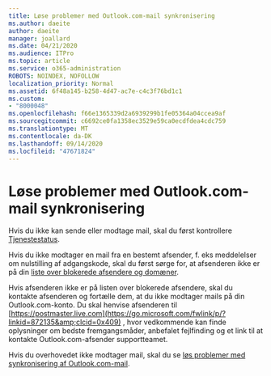 ```yaml
---
title: Løse problemer med Outlook.com-mail synkronisering
ms.author: daeite
author: daeite
manager: joallard
ms.date: 04/21/2020
ms.audience: ITPro
ms.topic: article
ms.service: o365-administration
ROBOTS: NOINDEX, NOFOLLOW
localization_priority: Normal
ms.assetid: 6f48a145-b258-4d47-ac7e-c4c3f76bd1c1
ms.custom:
- "8000048"
ms.openlocfilehash: f66e1365339d2a6939299b1fe05364a04ccea9af
ms.sourcegitcommit: c6692ce0fa1358ec3529e59ca0ecdfdea4cdc759
ms.translationtype: MT
ms.contentlocale: da-DK
ms.lasthandoff: 09/14/2020
ms.locfileid: "47671824"
---
```

# <a name="fix-outlookcom-email-sync-issues"></a>Løse problemer med Outlook.com-mail synkronisering

Hvis du ikke kan sende eller modtage mail, skal du først kontrollere [Tjenestestatus](https://go.microsoft.com/fwlink/p/?linkid=837482&amp;clcid=0x409).
  
Hvis du ikke modtager en mail fra en bestemt afsender, f. eks meddelelser om nulstilling af adgangskode, skal du først sørge for, at afsenderen ikke er på din [liste over blokerede afsendere og domæner](https://outlook.live.com/mail/options/mail/junkEmail/blockedSendersAndDomains).
  
Hvis afsenderen ikke er på listen over blokerede afsendere, skal du kontakte afsenderen og fortælle dem, at du ikke modtager mails på din Outlook.com-konto. Du skal henvise afsenderen til [https://postmaster.live.com](https://go.microsoft.com/fwlink/p/?linkid=872135&amp;clcid=0x409) , hvor vedkommende kan finde oplysninger om bedste fremgangsmåder, anbefalet fejlfinding og et link til at kontakte Outlook.com-afsender supportteamet.
  
Hvis du overhovedet ikke modtager mail, skal du se [løs problemer med synkronisering af Outlook.com-mail](https://support.office.com/article/d39e3341-8d79-4bf1-b3c7-ded602233642?wt.mc_id=Office_Outlook_com_Alchemy).